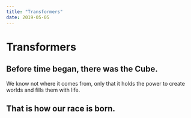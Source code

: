 ```yaml
---
title: "Transformers"
date: 2019-05-05
---
```


# Transformers
## Before time began, there was the Cube.
We know not where it comes from, only that it holds the power to create worlds and fills them with life.
## That is how our race is born. 
